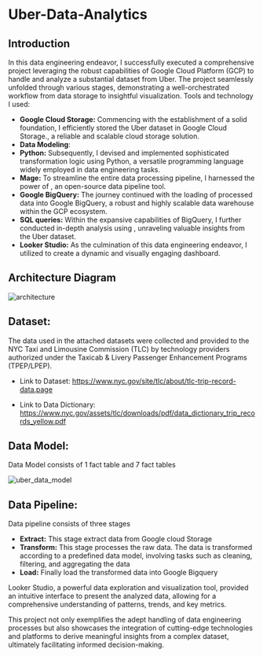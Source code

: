 # Uber-Data-Analytics
## Introduction 
In this data engineering endeavor, I successfully executed a comprehensive project leveraging the robust capabilities of Google Cloud Platform (GCP) to handle and analyze a substantial dataset from Uber. The project seamlessly unfolded through various stages, demonstrating a well-orchestrated workflow from data storage to insightful visualization.
Tools and technology I used:

- __Google Cloud Storage:__ Commencing with the establishment of a solid foundation, I efficiently stored the Uber dataset in Google Cloud Storage., a reliable and scalable cloud storage solution.
- __Data Modeling__:
- __Python:__ Subsequently, I devised and implemented sophisticated transformation logic using Python, a versatile programming language widely employed in data engineering tasks.
- __Mage:__ To streamline the entire data processing pipeline, I harnessed the power of , an open-source data pipeline tool.
- __Google BigQuery:__ The journey continued with the loading of processed data into Google BigQuery, a robust and highly scalable data warehouse within the GCP ecosystem.
- __SQL queries:__ Within the expansive capabilities of BigQuery, I further conducted in-depth analysis using , unraveling valuable insights from the Uber dataset.
- __Looker Studio:__ As the culmination of this data engineering endeavor, I utilized  to create a dynamic and visually engaging dashboard.
 ## Architecture Diagram

 ![architecture](https://github.com/Abdur131054/Uber-Data-Analytics-/assets/28232003/28740b21-e405-4d42-aa87-f521a516e86c)
 
## Dataset:
The data used in the attached datasets were collected and provided to the NYC Taxi and Limousine Commission (TLC) by technology providers authorized under the Taxicab & Livery Passenger Enhancement Programs (TPEP/LPEP).

 * Link to Dataset: https://www.nyc.gov/site/tlc/about/tlc-trip-record-data.page

 * Link to Data Dictionary: https://www.nyc.gov/assets/tlc/downloads/pdf/data_dictionary_trip_records_yellow.pdf

## Data Model: 
Data Model  consists of 1 fact table and 7 fact tables

![uber_data_model](https://github.com/Abdur131054/Uber-Data-Analytics-/assets/28232003/5402e957-4599-4eaa-8608-bcd474a03095)

## Data Pipeline:

Data pipeline consists of three stages

- __Extract:__ This stage extract data from Google cloud Storage
- __Transform:__ This stage processes the raw data. The data is transformed according to a predefined data model, involving tasks such as cleaning, filtering, and aggregating the data
- __Load:__ Finally load the transformed data into Google Bigquery




 

 Looker Studio, a powerful data exploration and visualization tool, provided an intuitive interface to present the analyzed data, allowing for a comprehensive understanding of patterns, trends, and key metrics.

This project not only exemplifies the adept handling of data engineering processes but also showcases the integration of cutting-edge technologies and platforms to derive meaningful insights from a complex dataset, ultimately facilitating informed decision-making.
